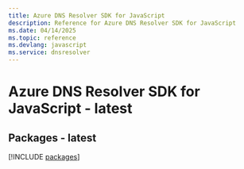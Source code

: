 ```yaml
---
title: Azure DNS Resolver SDK for JavaScript
description: Reference for Azure DNS Resolver SDK for JavaScript
ms.date: 04/14/2025
ms.topic: reference
ms.devlang: javascript
ms.service: dnsresolver
---
```

# Azure DNS Resolver SDK for JavaScript - latest
## Packages - latest
[!INCLUDE [packages](dns-resolver-index.md)]
